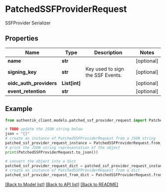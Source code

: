 # PatchedSSFProviderRequest

SSFProvider Serializer

## Properties

Name | Type | Description | Notes
------------ | ------------- | ------------- | -------------
**name** | **str** |  | [optional] 
**signing_key** | **str** | Key used to sign the SSF Events. | [optional] 
**oidc_auth_providers** | **List[int]** |  | [optional] 
**event_retention** | **str** |  | [optional] 

## Example

```python
from authentik_client.models.patched_ssf_provider_request import PatchedSSFProviderRequest

# TODO update the JSON string below
json = "{}"
# create an instance of PatchedSSFProviderRequest from a JSON string
patched_ssf_provider_request_instance = PatchedSSFProviderRequest.from_json(json)
# print the JSON string representation of the object
print(PatchedSSFProviderRequest.to_json())

# convert the object into a dict
patched_ssf_provider_request_dict = patched_ssf_provider_request_instance.to_dict()
# create an instance of PatchedSSFProviderRequest from a dict
patched_ssf_provider_request_from_dict = PatchedSSFProviderRequest.from_dict(patched_ssf_provider_request_dict)
```
[[Back to Model list]](../README.md#documentation-for-models) [[Back to API list]](../README.md#documentation-for-api-endpoints) [[Back to README]](../README.md)


